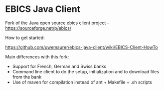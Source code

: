 EBICS Java Client
=====

Fork of the Java open source ebics client project - https://sourceforge.net/p/ebics/

How to get started:

https://github.com/uwemaurer/ebics-java-client/wiki/EBICS-Client-HowTo

Main differences with this fork:

- Support for French, German and Swiss banks
- Command line client to do the setup, initialization and to download files from the bank
- Use of maven for compilation instead of ant + Makefile + .sh scripts
